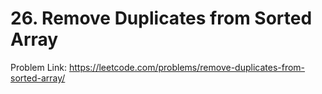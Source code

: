 # 26. Remove Duplicates from Sorted Array

Problem Link: https://leetcode.com/problems/remove-duplicates-from-sorted-array/
